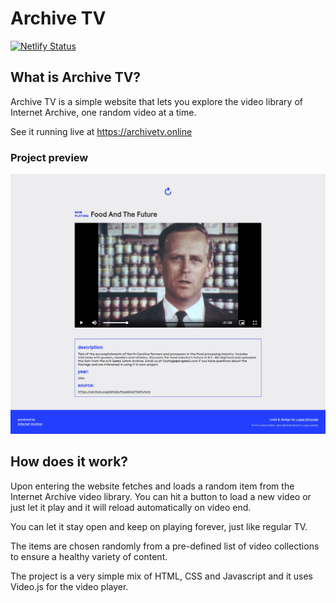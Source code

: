 # Archive TV

[![Netlify Status](https://api.netlify.com/api/v1/badges/c59eb247-2407-4633-9d36-3a91e91a9184/deploy-status)](https://app.netlify.com/sites/archivetv/deploys)

## What is Archive TV?

Archive TV is a simple website that lets you explore the video library of Internet Archive, one random video at a time.

See it running live at https://archivetv.online

### Project preview

![Project preview](img/project_preview.jpeg)

## How does it work?

Upon entering the website fetches and loads a random item from the Internet Archive video library. You can hit a button to load a new video or just let it play and it will reload automatically on video end.

You can let it stay open and keep on playing forever, just like regular TV.

The items are chosen randomly from a pre-defined list of video collections to ensure a healthy variety of content.

The project is a very simple mix of HTML, CSS and Javascript and it uses Video.js for the video player.
